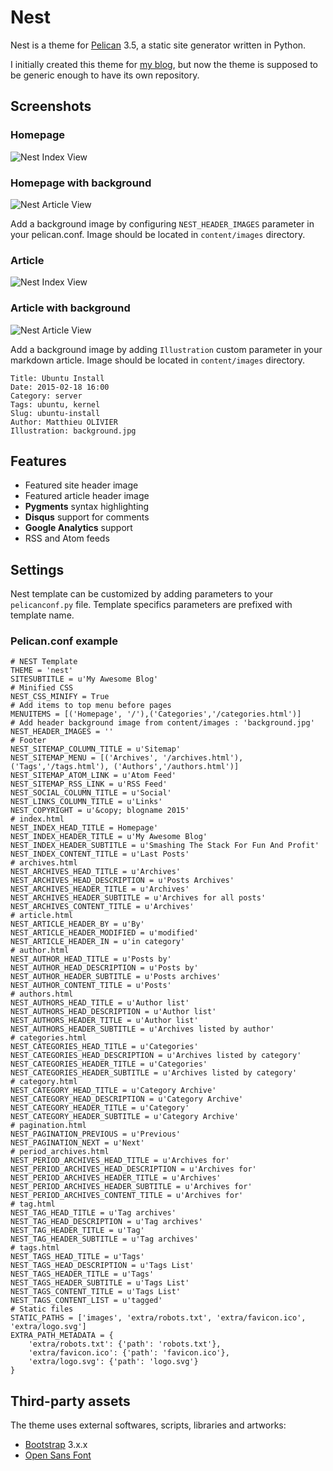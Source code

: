 # Nest

Nest is a theme for [Pelican](http://getpelican.com) 3.5, a static site generator written in Python.

I initially created this theme for [my blog](http://www.molivier.com), but now the theme is supposed to be generic enough to have its own repository.

## Screenshots

### Homepage

![Nest Index View](homepage.png)

### Homepage with background

![Nest Article View](homepage-background.png)

Add a background image by configuring `NEST_HEADER_IMAGES` parameter in your pelican.conf. Image should be located in `content/images` directory.

### Article

![Nest Index View](article.png)

### Article with background

![Nest Article View](article-background.png)

Add a background image by adding `Illustration` custom parameter in your markdown article. Image should be located in `content/images` directory.

	Title: Ubuntu Install
	Date: 2015-02-18 16:00
	Category: server
	Tags: ubuntu, kernel
	Slug: ubuntu-install
	Author: Matthieu OLIVIER
	Illustration: background.jpg


## Features

* Featured site header image
* Featured article header image
* **Pygments** syntax highlighting
* **Disqus** support for comments
* **Google Analytics** support
* RSS and Atom feeds

## Settings

Nest template can be customized by adding parameters to your `pelicanconf.py` file. Template specifics parameters are prefixed with template name.

### Pelican.conf example

	# NEST Template
	THEME = 'nest'
	SITESUBTITLE = u'My Awesome Blog'
	# Minified CSS
	NEST_CSS_MINIFY = True
	# Add items to top menu before pages
	MENUITEMS = [('Homepage', '/'),('Categories','/categories.html')]
	# Add header background image from content/images : 'background.jpg'
	NEST_HEADER_IMAGES = ''
	# Footer
	NEST_SITEMAP_COLUMN_TITLE = u'Sitemap'
	NEST_SITEMAP_MENU = [('Archives', '/archives.html'),('Tags','/tags.html'), ('Authors','/authors.html')]
	NEST_SITEMAP_ATOM_LINK = u'Atom Feed'
	NEST_SITEMAP_RSS_LINK = u'RSS Feed'
	NEST_SOCIAL_COLUMN_TITLE = u'Social'
	NEST_LINKS_COLUMN_TITLE = u'Links'
	NEST_COPYRIGHT = u'&copy; blogname 2015'
	# index.html
	NEST_INDEX_HEAD_TITLE = Homepage'
	NEST_INDEX_HEADER_TITLE = u'My Awesome Blog'
	NEST_INDEX_HEADER_SUBTITLE = u'Smashing The Stack For Fun And Profit'
	NEST_INDEX_CONTENT_TITLE = u'Last Posts'
	# archives.html
	NEST_ARCHIVES_HEAD_TITLE = u'Archives'
	NEST_ARCHIVES_HEAD_DESCRIPTION = u'Posts Archives'
	NEST_ARCHIVES_HEADER_TITLE = u'Archives'
	NEST_ARCHIVES_HEADER_SUBTITLE = u'Archives for all posts'
	NEST_ARCHIVES_CONTENT_TITLE = u'Archives'
	# article.html
	NEST_ARTICLE_HEADER_BY = u'By'
	NEST_ARTICLE_HEADER_MODIFIED = u'modified'
	NEST_ARTICLE_HEADER_IN = u'in category'
	# author.html
	NEST_AUTHOR_HEAD_TITLE = u'Posts by'
	NEST_AUTHOR_HEAD_DESCRIPTION = u'Posts by'
	NEST_AUTHOR_HEADER_SUBTITLE = u'Posts archives'
	NEST_AUTHOR_CONTENT_TITLE = u'Posts'
	# authors.html
	NEST_AUTHORS_HEAD_TITLE = u'Author list'
	NEST_AUTHORS_HEAD_DESCRIPTION = u'Author list'
	NEST_AUTHORS_HEADER_TITLE = u'Author list'
	NEST_AUTHORS_HEADER_SUBTITLE = u'Archives listed by author'
	# categories.html
	NEST_CATEGORIES_HEAD_TITLE = u'Categories'
	NEST_CATEGORIES_HEAD_DESCRIPTION = u'Archives listed by category'
	NEST_CATEGORIES_HEADER_TITLE = u'Categories'
	NEST_CATEGORIES_HEADER_SUBTITLE = u'Archives listed by category'
	# category.html
	NEST_CATEGORY_HEAD_TITLE = u'Category Archive'
	NEST_CATEGORY_HEAD_DESCRIPTION = u'Category Archive'
	NEST_CATEGORY_HEADER_TITLE = u'Category'
	NEST_CATEGORY_HEADER_SUBTITLE = u'Category Archive'
	# pagination.html
	NEST_PAGINATION_PREVIOUS = u'Previous'
	NEST_PAGINATION_NEXT = u'Next'
	# period_archives.html
	NEST_PERIOD_ARCHIVES_HEAD_TITLE = u'Archives for'
	NEST_PERIOD_ARCHIVES_HEAD_DESCRIPTION = u'Archives for'
	NEST_PERIOD_ARCHIVES_HEADER_TITLE = u'Archives'
	NEST_PERIOD_ARCHIVES_HEADER_SUBTITLE = u'Archives for'
	NEST_PERIOD_ARCHIVES_CONTENT_TITLE = u'Archives for'
	# tag.html
	NEST_TAG_HEAD_TITLE = u'Tag archives'
	NEST_TAG_HEAD_DESCRIPTION = u'Tag archives'
	NEST_TAG_HEADER_TITLE = u'Tag'
	NEST_TAG_HEADER_SUBTITLE = u'Tag archives'
	# tags.html
	NEST_TAGS_HEAD_TITLE = u'Tags'
	NEST_TAGS_HEAD_DESCRIPTION = u'Tags List'
	NEST_TAGS_HEADER_TITLE = u'Tags'
	NEST_TAGS_HEADER_SUBTITLE = u'Tags List'
	NEST_TAGS_CONTENT_TITLE = u'Tags List'
	NEST_TAGS_CONTENT_LIST = u'tagged'
	# Static files
	STATIC_PATHS = ['images', 'extra/robots.txt', 'extra/favicon.ico', 'extra/logo.svg']
	EXTRA_PATH_METADATA = {
    	'extra/robots.txt': {'path': 'robots.txt'},
    	'extra/favicon.ico': {'path': 'favicon.ico'},
    	'extra/logo.svg': {'path': 'logo.svg'}
	}


## Third-party assets

The theme uses external softwares, scripts, libraries and artworks:

* [Bootstrap](http://getbootstrap.com/) 3.x.x
* [Open Sans Font](http://www.google.com/fonts/specimen/Open+Sans)
